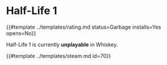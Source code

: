 # Half-Life 1
<!-- script:Aliases [
    "Half-Life",
    "Half Life",
    "Half Life 1"
] -->

{{#template ../templates/rating.md status=Garbage installs=Yes opens=No}}

Half-Life 1 is currently **unplayable** in Whiskey.

{{#template ../templates/steam.md id=70}}
